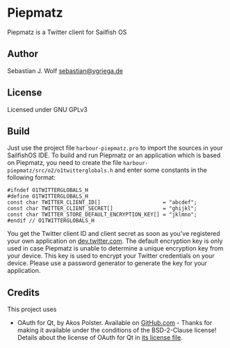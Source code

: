 # Piepmatz
Piepmatz is a Twitter client for Sailfish OS

## Author
Sebastian J. Wolf [sebastian@ygriega.de](mailto:sebastian@ygriega.de)

## License
Licensed under GNU GPLv3

## Build
Just use the project file `harbour-piepmatz.pro` to import the sources in your SailfishOS IDE. To build and run Piepmatz or an application which is based on Piepmatz, you need to create the file `harbour-piepmatz/src/o2/o1twitterglobals.h` and enter some constants in the following format:
```
#ifndef O1TWITTERGLOBALS_H
#define O1TWITTERGLOBALS_H
const char TWITTER_CLIENT_ID[]                    = "abcdef";
const char TWITTER_CLIENT_SECRET[]                = "ghijkl";
const char TWITTER_STORE_DEFAULT_ENCRYPTION_KEY[] = "jklmno";
#endif // O1TWITTERGLOBALS_H
```

You get the Twitter client ID and client secret as soon as you've registered your own application on [dev.twitter.com](https://dev.twitter.com/). The default encryption key is only used in case Piepmatz is unable to determine a unique encryption key from your device. This key is used to encrypt your Twitter credentials on your device. Please use a password generator to generate the key for your application.


## Credits
This project uses
- OAuth for Qt, by Akos Polster. Available on [GitHub.com](https://github.com/pipacs/o2) - Thanks for making it available under the conditions of the BSD-2-Clause license! Details about the license of OAuth for Qt in [its license file](src/o2/LICENSE).
